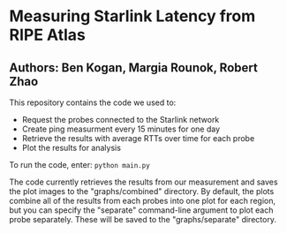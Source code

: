 # Measuring Starlink Latency from RIPE Atlas

## Authors: Ben Kogan, Margia Rounok, Robert Zhao

This repository contains the code we used to:
- Request the probes connected to the Starlink network
- Create ping measurment every 15 minutes for one day
- Retrieve the results with average RTTs over time for each probe
- Plot the results for analysis

To run the code, enter:
`python main.py`

The code currently retrieves the results from our measurement and saves the plot images to the "graphs/combined" directory. By default, the plots combine all of the results from each probes into one plot for each region, but you can specify the "separate" command-line argument to plot each probe separately. These will be saved to the "graphs/separate" directory. 
